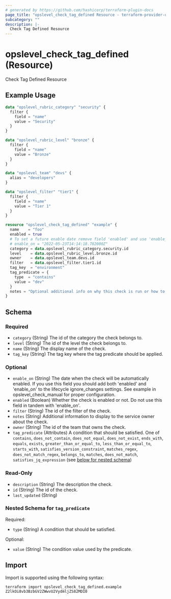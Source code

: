 ```yaml
---
# generated by https://github.com/hashicorp/terraform-plugin-docs
page_title: "opslevel_check_tag_defined Resource - terraform-provider-opslevel"
subcategory: ""
description: |-
  Check Tag Defined Resource
---
```


# opslevel_check_tag_defined (Resource)

Check Tag Defined Resource

## Example Usage

```terraform
data "opslevel_rubric_category" "security" {
  filter {
    field = "name"
    value = "Security"
  }
}

data "opslevel_rubric_level" "bronze" {
  filter {
    field = "name"
    value = "Bronze"
  }
}

data "opslevel_team" "devs" {
  alias = "developers"
}

data "opslevel_filter" "tier1" {
  filter {
    field = "name"
    value = "Tier 1"
  }
}

resource "opslevel_check_tag_defined" "example" {
  name    = "foo"
  enabled = true
  # To set a future enable date remove field 'enabled' and use 'enable_on'
  # enable_on = "2022-05-23T14:14:18.782000Z"
  category = data.opslevel_rubric_category.security.id
  level    = data.opslevel_rubric_level.bronze.id
  owner    = data.opslevel_team.devs.id
  filter   = data.opslevel_filter.tier1.id
  tag_key  = "environment"
  tag_predicate = {
    type  = "contains"
    value = "dev"
  }
  notes = "Optional additional info on why this check is run or how to fix it"
}
```

<!-- schema generated by tfplugindocs -->
## Schema

### Required

- `category` (String) The id of the category the check belongs to.
- `level` (String) The id of the level the check belongs to.
- `name` (String) The display name of the check.
- `tag_key` (String) The tag key where the tag predicate should be applied.

### Optional

- `enable_on` (String) The date when the check will be automatically enabled.
 If you use this field you should add both 'enabled' and 'enable_on' to the lifecycle ignore_changes settings.
 See example in opslevel_check_manual for proper configuration.
- `enabled` (Boolean) Whether the check is enabled or not.  Do not use this field in tandem with 'enable_on'.
- `filter` (String) The id of the filter of the check.
- `notes` (String) Additional information to display to the service owner about the check.
- `owner` (String) The id of the team that owns the check.
- `tag_predicate` (Attributes) A condition that should be satisfied. One of `contains`, `does_not_contain`, `does_not_equal`, `does_not_exist`, `ends_with`, `equals`, `exists`, `greater_than_or_equal_to`, `less_than_or_equal_to`, `starts_with`, `satisfies_version_constraint`, `matches_regex`, `does_not_match_regex`, `belongs_to`, `matches`, `does_not_match`, `satisfies_jq_expression` (see [below for nested schema](#nestedatt--tag_predicate))

### Read-Only

- `description` (String) The description the check.
- `id` (String) The id of the check.
- `last_updated` (String)

<a id="nestedatt--tag_predicate"></a>
### Nested Schema for `tag_predicate`

Required:

- `type` (String) A condition that should be satisfied.

Optional:

- `value` (String) The condition value used by the predicate.

## Import

Import is supported using the following syntax:

```shell
terraform import opslevel_check_tag_defined.example Z2lkOi8vb3BzbGV2ZWwvU2VydmljZS82MDI0
```
